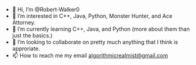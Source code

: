 - 👋 Hi, I’m @Robert-Walker0
- 👀 I’m interested in C++, Java, Python, Monster Hunter, and Ace Attorney.
- 🌱 I’m currently learning C++, Java, and Python (more about them than just the basics.)
- 💞️ I’m looking to collaborate on pretty much anything that I think is approriate. 
- 📫 How to reach me my email algorithmicrealmist@gmail.com
